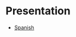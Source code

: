 # Presentation
- [Spanish](https://docs.google.com/presentation/d/1BbDG0UQOCnZ2Mj7PHbw8uk9yHFiR29XQMVcTgS_7MYw/edit?usp=sharing)